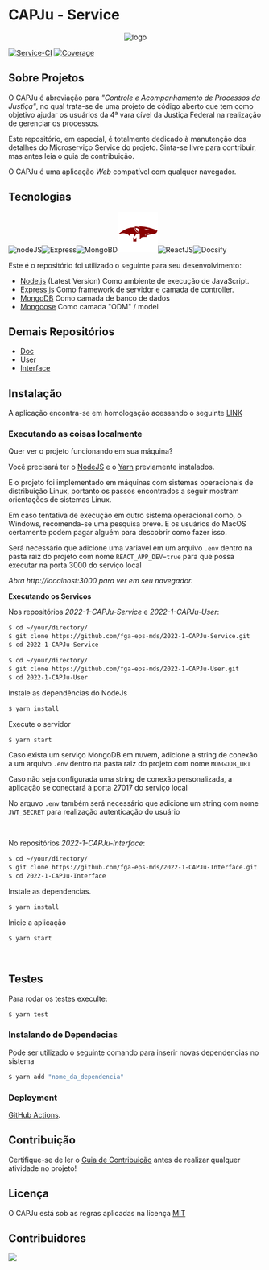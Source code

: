 # CAPJu - Service

<div align="center">
  <img src="https://i.imgur.com/0KsqIUe.png" alt="logo">
</div>

[![Service-CI](https://github.com/fga-eps-mds/2022-1-CAPJu-Service/actions/workflows/CI.yaml/badge.svg)](https://github.com/fga-eps-mds/2022-1-CAPJu-Service/actions/workflows/CI.yaml) [![Coverage](https://sonarcloud.io/api/project_badges/measure?project=fga-eps-mds_2022-1-CAPJu-Service&metric=coverage)](https://sonarcloud.io/summary/new_code?id=fga-eps-mds_2022-1-CAPJu-Service)

## Sobre Projetos

O CAPJu é abreviação para _"Controle e Acompanhamento de Processos da Justiça"_, no qual trata-se de uma projeto de código aberto que tem como objetivo ajudar os usuários da 4ª vara cível da Justiça Federal na realização de gerenciar os processos.

Este repositório, em especial, é totalmente dedicado à manutenção dos detalhes do Microserviço Service do projeto. Sinta-se livre para contribuir, mas antes leia o guia de contribuição.

O CAPJu é uma aplicação _Web_ compatível com qualquer navegador.

## Tecnologias

<img src="https://download.logo.wine/logo/Node.js/Node.js-Logo.wine.png" alt="nodeJS" height="80" width="auto"/><img src="https://external-content.duckduckgo.com/iu/?u=https%3A%2F%2Fmiro.medium.com%2Fmax%2F5000%2F1*M1XoId5pZaVJiIDAMDTDiw.png&f=1&nofb=1" alt="Express" height="50" width="100"/><img src="https://logos-download.com/wp-content/uploads/2016/09/MongoDB_logo_Mongo_DB.png" alt="MongoBD" height="auto" width="120"/><img src="https://raw.githubusercontent.com/github/explore/80688e429a7d4ef2fca1e82350fe8e3517d3494d/topics/mongoose/mongoose.png" alt="Mogoose" height="80" width="auto"/><img src="https://external-content.duckduckgo.com/iu/?u=http%3A%2F%2Flogos-download.com%2Fwp-content%2Fuploads%2F2016%2F09%2FReact_logo_logotype_emblem.png&f=1&nofb=1" alt="ReactJS" height="60" width="auto"/><img src="https://avatars.githubusercontent.com/u/40133106?s=200&v=4" alt="Docsify" height="60" width="auto"/>

Este é o repositório foi utilizado o seguinte para seu desenvolvimento:

- [Node.js](https://nodejs.org/en/) (Latest Version) Como ambiente de execução de JavaScript.
- [Express.js](https://expressjs.com/) Como framework de servidor e camada de controller.
- [MongoDB](https://www.mongodb.com/) Como camada de banco de dados
- [Mongoose](https://mongoosejs.com/) Como camada "ODM" / model

## Demais Repositórios

- [Doc](https://github.com/fga-eps-mds/2022-1-CAPJu-Doc)
- [User](https://github.com/fga-eps-mds/2022-1-CAPJu-User)
- [Interface](https://github.com/fga-eps-mds/2022-1-CAPJu-Interface)

## Instalação

A aplicação encontra-se em homologação acessando o seguinte [LINK](https://capju.vercel.app/)

### Executando as coisas localmente

Quer ver o projeto funcionando em sua máquina?

Você precisará ter o [NodeJS](https://nodejs.org/en/) e o [Yarn](https://yarnpkg.com/) previamente instalados.

E o projeto foi implementado em máquinas com sistemas operacionais de distribuição Linux, portanto os passos encontrados a seguir mostram orientações de sistemas Linux.

Em caso tentativa de execução em outro sistema operacional como, o Windows, recomenda-se uma pesquisa breve. E os usuários do MacOS certamente podem pagar alguém para descobrir como fazer isso.

Será necessário que adicione uma variavel em um arquivo `.env` dentro na pasta raiz do projeto com nome `REACT_APP_DEV=true` para que possa executar na porta 3000 do serviço local

_Abra http://localhost:3000 para ver em seu navegador._

**Executando os Serviços**

Nos repositórios _2022-1-CAPJu-Service_ e _2022-1-CAPJu-User_:

```bash
$ cd ~/your/directory/
$ git clone https://github.com/fga-eps-mds/2022-1-CAPJu-Service.git
$ cd 2022-1-CAPJu-Service
```

```bash
$ cd ~/your/directory/
$ git clone https://github.com/fga-eps-mds/2022-1-CAPJu-User.git
$ cd 2022-1-CAPJu-User
```

Instale as dependências do NodeJs

```bash
$ yarn install
```

Execute o servidor

```bash
$ yarn start
```

Caso exista um serviço MongoDB em nuvem, adicione a string de conexão a um arquivo `.env` dentro na pasta raiz do projeto com nome `MONGODB_URI`

Caso não seja configurada uma string de conexão personalizada, a aplicação se conectará à porta 27017 do serviço local

No arquvo `.env` também será necessário que adicione um string com nome `JWT_SECRET` para realização autenticação do usuário

<br>

No repositórios _2022-1-CAPJu-Interface_:

```bash
$ cd ~/your/directory/
$ git clone https://github.com/fga-eps-mds/2022-1-CAPJu-Interface.git
$ cd 2022-1-CAPJu-Interface
```

Instale as dependencias.

```bash
$ yarn install
```

Inicie a aplicação

```bash
$ yarn start
```

<br>

## Testes

Para rodar os testes execulte:

```bash
$ yarn test
```

### Instalando de Dependecias

Pode ser utilizado o seguinte comando para inserir novas dependencias no sistema

```bash
$ yarn add "nome_da_dependencia"
```

### Deployment

[GitHub Actions](https://github.com/fga-eps-mds/2022-1-CAPJu-Service/actions).

## Contribuição

Certifique-se de ler o [Guia de Contribuição](https://github.com/fga-eps-mds/2022-1-CAPJu-Doc/blob/main/.github/CONTRIBUTING.md) antes de realizar qualquer atividade no projeto!

## Licença

O CAPJu está sob as regras aplicadas na licença [MIT](https://github.com/fga-eps-mds/2022-1-CAPJu-Doc/blob/main/LICENSE)

## Contribuidores

<a href="https://github.com/fga-eps-mds/2022-1-CAPJu-Service/graphs/contributors">
  <img src="https://contrib.rocks/image?repo=fga-eps-mds/2022-1-CAPJu-Service" />
</a>
